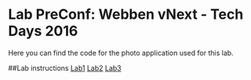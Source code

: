 # Lab PreConf: Webben vNext - Tech Days 2016
Here you can find the code for the photo application used for this lab.

##Lab instructions
[Lab1](Docs/Lab1.docx)
[Lab2](Docs/Lab2.docx)
[Lab3](Docs/Lab3.docx)
